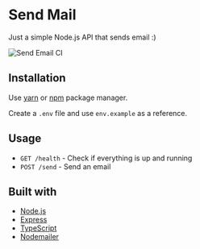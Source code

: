# Send Mail

Just a simple Node.js API that sends email :)

![Send Email CI](https://github.com/naabraz/send-email/workflows/Send%20Email%20CI/badge.svg)

## Installation
Use [yarn](https://yarnpkg.com/) or [npm](https://www.npmjs.com/) package manager.

Create a `.env` file and use `env.example` as a reference.

## Usage
- `GET /health` - Check if everything is up and running
- `POST /send` - Send an email

## Built with
- [Node.js](https://nodejs.org/en/)
- [Express](https://expressjs.com/)
- [TypeScript](https://www.typescriptlang.org/)
- [Nodemailer](https://nodemailer.com/about/)
